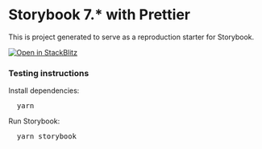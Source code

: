 <h1>Storybook 7.* with Prettier</h1>

<p>
  This is project generated to serve as a reproduction starter for Storybook.
</p>

<a href="https://stackblitz.com/github/harkor/storybook-prettier">
  <img
    alt="Open in StackBlitz"
    src="https://developer.stackblitz.com/img/open_in_stackblitz.svg"
  />
</a>

<h3>Testing instructions</h3>

<p>Install dependencies:</p>
<pre>
  yarn
</pre>

<p>Run Storybook:</p>
<pre>
  yarn storybook
</pre>
